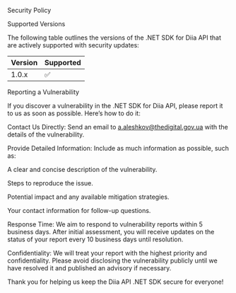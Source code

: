 Security Policy

Supported Versions

The following table outlines the versions of the .NET SDK for Diia API that are actively supported with security updates:

| Version | Supported          |
| ------- | ------------------ |
| 1.0.x   | :white_check_mark: |

Reporting a Vulnerability

If you discover a vulnerability in the .NET SDK for Diia API, please report it to us as soon as possible. Here’s how to do it:

Contact Us Directly: Send an email to a.aleshkov@thedigital.gov.ua with the details of the vulnerability.

Provide Detailed Information: Include as much information as possible, such as:

A clear and concise description of the vulnerability.

Steps to reproduce the issue.

Potential impact and any available mitigation strategies.

Your contact information for follow-up questions.

Response Time: We aim to respond to vulnerability reports within 5 business days. After initial assessment, you will receive updates on the status of your report every 10 business days until resolution.

Confidentiality: We will treat your report with the highest priority and confidentiality. Please avoid disclosing the vulnerability publicly until we have resolved it and published an advisory if necessary.

Thank you for helping us keep the Diia API .NET SDK secure for everyone!

